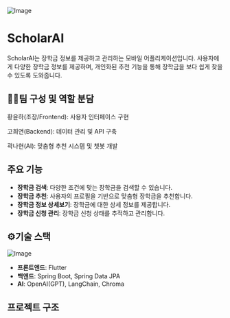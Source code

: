 ![Image](https://github.com/user-attachments/assets/669b34b0-9d33-4e13-b0f9-c84dda51e862)
# ScholarAI

ScholarAI는 장학금 정보를 제공하고 관리하는 모바일 어플리케이션입니다. 사용자에게 다양한 장학금 정보를 제공하며, 개인화된 추천 기능을 통해 장학금을 보다 쉽게 찾을 수 있도록 도와줍니다.

## 👩‍💻팀 구성 및 역할 분담

황윤하(조장/Frontend): 사용자 인터페이스 구현

고희연(Backend): 데이터 관리 및 API 구축

곽나현(AI): 맞춤형 추천 시스템 및 챗봇 개발

## 주요 기능

- **장학금 검색**: 다양한 조건에 맞는 장학금을 검색할 수 있습니다.
- **장학금 추천**: 사용자의 프로필을 기반으로 맞춤형 장학금을 추천합니다.
- **장학금 정보 상세보기**: 장학금에 대한 상세 정보를 제공합니다.
- **장학금 신청 관리**: 장학금 신청 상태를 추적하고 관리합니다.

## ⚙️기술 스택

![Image](https://github.com/user-attachments/assets/e93c206a-3115-4260-841e-f9dd5cd255e9)
- **프론트엔드**: Flutter
- **백엔드**: Spring Boot, Spring Data JPA
- **AI**: OpenAI(GPT), LangChain, Chroma

## 프로젝트 구조

